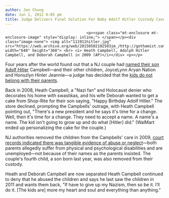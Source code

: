 ```yaml
---
author: Jen Chung
date: Jun 1, 2012 6:05 pm
title: Judge Delivers Final Solution For Baby Adolf Hitler Custody Case
---
```


	
										<p><span class="mt-enclosure mt-enclosure-image" style="display: inline;"> </span></p><div class="image-none"> <img alt="111911hitler.jpg" src="https://web.archive.org/web/20150502102503im_/http://gothamist.com/attachments/byakas/111911hitler.jpg" width="640" height="360"> <br> <i> Heath Campbell, Adolph Hitler Campbell, and Deborah Campbell in 2009 (AP)</i></div> <p></p>

<p>Four years after the world found out that a NJ couple had <a href="https://web.archive.org/web/20150502102503/http://gothamist.com/2008/12/17/no_shoprite_cake_for_baby_hitler.php">named their son Adolf Hitler</a> Campbell&#x2014;and their other children, JoyceLynn Aryan Nation and Honszlyn Hinler Jeannie&#x2014;a judge has decided that the <a href="https://web.archive.org/web/20150502102503/http://www.nj.com/news/index.ssf/2012/05/superior_court_judge_says_nazi.html">kids do not belong with their parents</a>.  </p>

<p>Back in 2008, Heath Campbell, a &quot;Nazi fan&quot; and Holocaust denier who decorates his home with swastikas, and his wife Deborah wanted to get a cake from Shop-Rite for their son saying, &quot;Happy Birthday Adolf Hitler.&quot;  The store declined, prompting the Campbells&apos; outrage, with Heath Campbell pointing out, &quot;There&apos;s a new president and he says it&apos;s time for a change. Well, then it&apos;s time for a change. They need to accept a name. A name&apos;s a name. The kid isn&apos;t going to grow up and do what [Hitler] did.&quot; (WalMart ended up personalizing the cake for the couple.) </p>

<p> NJ authorities removed the children from the Campbells&apos; care in 2009, <a href="https://web.archive.org/web/20150502102503/http://gothamist.com/2011/11/19/baby_hitlers_newborn_brother_taken.php">court records indicated there was tangible evidence of abuse or neglect</a>&#x2014;both parents allegedly suffer from physical and psychological disabilities and are unemployed&#x2014;not because of their names as the parents insisted.  The couple&apos;s fourth child, a son born last year, was also removed from their custody.</p>

<p>Heath and Deborah Campbell are now separated  Heath Campbell continued to deny that he abused the children and says he last saw the children in 2011 and wants them back, &quot;If have to give up my Nazism, then so be it. I&#x2019;ll do it. [The kids are] more my heart and soul and everything than anything.&quot;</p>					
										
									
				